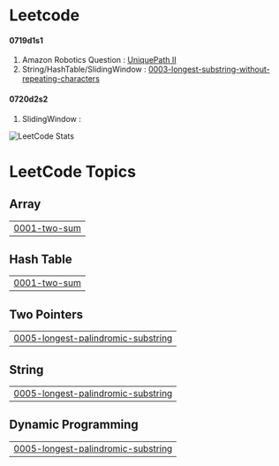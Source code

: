 # Leetcode

#### 0719d1s1
1. Amazon Robotics Question : [UniquePath II](https://leetcode.com/problems/unique-paths-ii/description/)
2. String/HashTable/SlidingWindow : [0003-longest-substring-without-repeating-characters](https://github.com/apramm/SomeLeetodce/tree/master/0003-longest-substring-without-repeating-characters)

#### 0720d2s2
1. SlidingWindow : 









![LeetCode Stats](https://leetcard.jacoblin.cool/apramm?theme=nord&font=Hanuman&ext=activity)

<!---LeetCode Topics Start-->
# LeetCode Topics
## Array
|  |
| ------- |
| [0001-two-sum](https://github.com/apramm/SomeLeetodce/tree/master/0001-two-sum) |
## Hash Table
|  |
| ------- |
| [0001-two-sum](https://github.com/apramm/SomeLeetodce/tree/master/0001-two-sum) |
## Two Pointers
|  |
| ------- |
| [0005-longest-palindromic-substring](https://github.com/apramm/SomeLeetodce/tree/master/0005-longest-palindromic-substring) |
## String
|  |
| ------- |
| [0005-longest-palindromic-substring](https://github.com/apramm/SomeLeetodce/tree/master/0005-longest-palindromic-substring) |
## Dynamic Programming
|  |
| ------- |
| [0005-longest-palindromic-substring](https://github.com/apramm/SomeLeetodce/tree/master/0005-longest-palindromic-substring) |
<!---LeetCode Topics End-->